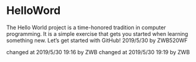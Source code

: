 # HelloWord
The Hello World project is a time-honored tradition in computer programming. It is a simple exercise that gets you started when learning something new. Let’s get started with GitHub!
2019/5/30 by ZWB520WF

changed at 2019/5/30 19:16 by ZWB
changed at 2019/5/30 19:19 by ZWB
